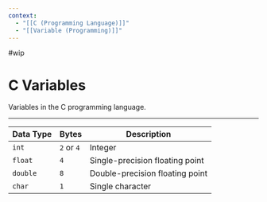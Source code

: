 ```yaml
---
context:
  - "[[C (Programming Language)]]"
  - "[[Variable (Programming)]]"
---
```


#wip

# C Variables

Variables in the C programming language.

---

| Data Type | Bytes      | Description                     |
| --------- | ---------- | ------------------------------- |
| `int`     | `2` or `4` | Integer                         |
| `float`   | `4`        | Single-precision floating point |
| `double`  | `8`        | Double-precision floating point |
| `char`    | `1`        | Single character                |
